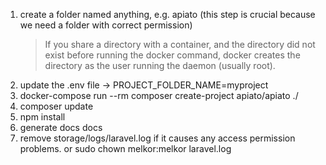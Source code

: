 1. create a folder named anything, e.g. apiato (this step is crucial because we need a folder with correct permission)
   > If you share a directory with a container, and the directory did not exist before running the docker command,
   docker creates the directory as the user running the daemon (usually root).
2. update the .env file -> PROJECT_FOLDER_NAME=myproject
3. docker-compose run --rm composer create-project apiato/apiato ./
4. composer update
5. npm install
6. generate docs docs
7. remove storage/logs/laravel.log if it causes any access permission problems. or sudo chown melkor:melkor laravel.log